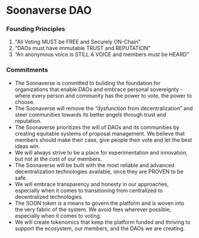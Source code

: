 # Soonaverse DAO

### Founding Principles

1. "All Voting MUST be FREE and Securely ON-Chain"
2. “DAOs must have immutable TRUST and REPUTATION”
3. “An anonymous voice is STILL A VOICE and members must be HEARD”

### Commitments

* The Soonaverse is committed to building the foundation for organizations that enable DAOs and embrace personal sovereignty - where every person and community has the power to vote, the power to choose.
* The Soonaverse will remove the “dysfunction from decentralization” and steer communities towards its better angels through trust and reputation.
* The Soonaverse prioritizes the will of DAOs and its communities by creating equitable systems of proposal management. We believe that members should make their case, give people their vote and let the best ideas win.
* We will always strive to be a place for experimentation and innovation, but not at the cost of our members.
* The Soonaverse will be built with the most reliable and advanced decentralization technologies available, once they are PROVEN to be safe.
* We will embrace transparency and honesty in our approaches, especially when it comes to transitioning from centralized to decentralized technologies.
* The SOON token is a means to govern the platform and is woven into the very fabric of the system. We avoid fees wherever possible, especially when it comes to voting.
* We will create tokenomics that keep the platform funded and thriving to support the ecosystem, our members, and the DAOs we are creating.
